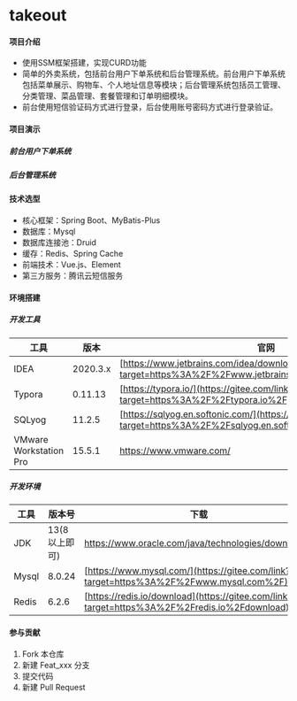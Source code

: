 # takeout

#### 项目介绍

- 使用SSM框架搭建，实现CURD功能
- 简单的外卖系统，包括前台用户下单系统和后台管理系统。前台用户下单系统包括菜单展示、购物车、个人地址信息等模块；后台管理系统包括员工管理、分类管理、菜品管理、套餐管理和订单明细模块。
- 前台使用短信验证码方式进行登录，后台使用账号密码方式进行登录验证。

#### 项目演示

##### 前台用户下单系统

##### 后台管理系统

#### 技术选型

- 核心框架：Spring Boot、MyBatis-Plus
- 数据库：Mysql
- 数据库连接池：Druid
- 缓存：Redis、Spring Cache
- 前端技术：Vue.js、Element
- 第三方服务：腾讯云短信服务

#### 环境搭建

##### 开发工具

| 工具                   | 版本     | 官网                                                         |
| ---------------------- | -------- | ------------------------------------------------------------ |
| IDEA                   | 2020.3.x | [https://www.jetbrains.com/idea/download](https://gitee.com/link?target=https%3A%2F%2Fwww.jetbrains.com%2Fidea%2Fdownload) |
| Typora                 | 0.11.13  | [https://typora.io/](https://gitee.com/link?target=https%3A%2F%2Ftypora.io%2F) |
| SQLyog                 | 11.2.5   | [https://sqlyog.en.softonic.com/](https://gitee.com/link?target=https%3A%2F%2Fsqlyog.en.softonic.com%2F) |
| VMware Workstation Pro | 15.5.1   | https://www.vmware.com/                                      |

##### 开发环境

| 工具  | 版本号        | 下载                                                         |
| ----- | ------------- | ------------------------------------------------------------ |
| JDK   | 13(8以上即可) | https://www.oracle.com/java/technologies/downloads/          |
| Mysql | 8.0.24        | [https://www.mysql.com/](https://gitee.com/link?target=https%3A%2F%2Fwww.mysql.com%2F) |
| Redis | 6.2.6         | [https://redis.io/download](https://gitee.com/link?target=https%3A%2F%2Fredis.io%2Fdownload) |

#### 参与贡献

1.  Fork 本仓库
2.  新建 Feat_xxx 分支
3.  提交代码
4.  新建 Pull Request
